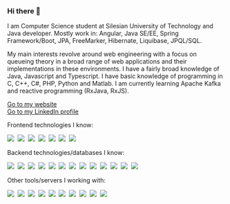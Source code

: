 <link rel="stylesheet" href="https://cdn.jsdelivr.net/gh/devicons/devicon@v2.15.1/devicon.min.css">

### Hi there 👋

I am Computer Science student at Silesian University of Technology and Java developer. Mostly work in: Angular, Java SE/EE, Spring Framework/Boot, JPA,
FreeMarker, Hibernate, Liquibase, JPQL/SQL.

My main interests revolve around web engineering with a focus on queueing theory in a broad range of web applications and their implementations in these 
environments. I have a fairly broad knowledge of Java, Javascript and Typescript. I have basic knowledge of programming in C, C++, C#, PHP, Python and Matlab. 
I am currently learning Apache Kafka and reactive programming (RxJava, RxJS).

[Go to my website](https://miloszgilga.pl)
<br>
[Go to my LinkedIn profile](https://www.linkedin.com/in/miłosz-gilga-477201219/)

Frontend technologies I know:

<img src="https://img.shields.io/badge/JavaScript-F7DF1E.svg?style=for-the-badge&logo=JavaScript&logoColor=black"/>&nbsp;
<img src="https://img.shields.io/badge/TypeScript-3178C6.svg?style=for-the-badge&logo=TypeScript&logoColor=white"/>&nbsp;
<img src="https://img.shields.io/badge/Bootstrap-7952B3.svg?style=for-the-badge&logo=Bootstrap&logoColor=white"/>&nbsp;
<img src="https://img.shields.io/badge/Angular-DD0031.svg?style=for-the-badge&logo=Angular&logoColor=white"/>&nbsp;
<img src="https://img.shields.io/badge/React-61DAFB.svg?style=for-the-badge&logo=React&logoColor=black"/>&nbsp;
<img src="https://img.shields.io/badge/Redux-764ABC.svg?style=for-the-badge&logo=Redux&logoColor=white"/>&nbsp;
<img src="https://img.shields.io/badge/Webpack-8DD6F9.svg?style=for-the-badge&logo=Webpack&logoColor=black"/>&nbsp;

Backend technologies/databases I know:

<img src="https://img.shields.io/badge/Spring-6DB33F.svg?style=for-the-badge&logo=Spring&logoColor=white"/>&nbsp;
<img src="https://img.shields.io/badge/Spring%20Boot-6DB33F.svg?style=for-the-badge&logo=Spring-Boot&logoColor=white"/>&nbsp;
<img src="https://img.shields.io/badge/Spring%20Security-6DB33F.svg?style=for-the-badge&logo=Spring-Security&logoColor=white"/>&nbsp;
<img src="https://img.shields.io/badge/Hibernate-59666C.svg?style=for-the-badge&logo=Hibernate&logoColor=white"/>&nbsp;
<img src="https://img.shields.io/badge/Apache%20Maven-C71A36.svg?style=for-the-badge&logo=Apache-Maven&logoColor=white"/>&nbsp;
<img src="https://img.shields.io/badge/Gradle-02303A.svg?style=for-the-badge&logo=Gradle&logoColor=white"/>&nbsp;
<img src="https://img.shields.io/badge/Node.js-339933.svg?style=for-the-badge&logo=nodedotjs&logoColor=white"/>&nbsp;
<img src="https://img.shields.io/badge/tsnode-3178C6.svg?style=for-the-badge&logo=ts-node&logoColor=white"/>&nbsp;
<img src="https://img.shields.io/badge/Express-000000.svg?style=for-the-badge&logo=Express&logoColor=white"/>&nbsp;
<img src="https://img.shields.io/badge/PHP-777BB4.svg?style=for-the-badge&logo=PHP&logoColor=white"/>&nbsp;
<img src="https://img.shields.io/badge/MongoDB-47A248.svg?style=for-the-badge&logo=MongoDB&logoColor=white"/>&nbsp;
<img src="https://img.shields.io/badge/MySQL-4479A1.svg?style=for-the-badge&logo=MySQL&logoColor=white"/>&nbsp;
<img src="https://img.shields.io/badge/PostgreSQL-4169E1.svg?style=for-the-badge&logo=PostgreSQL&logoColor=white"/>&nbsp;

Other tools/servers I working with:

<img src="https://img.shields.io/badge/Git-F05032.svg?style=for-the-badge&logo=Git&logoColor=white"/>&nbsp;
<img src="https://img.shields.io/badge/Ubuntu-E95420.svg?style=for-the-badge&logo=Ubuntu&logoColor=white"/>&nbsp;
<img src="https://img.shields.io/badge/Debian-A81D33.svg?style=for-the-badge&logo=Debian&logoColor=white"/>&nbsp;
<img src="https://img.shields.io/badge/Apache-D22128.svg?style=for-the-badge&logo=Apache&logoColor=white"/>&nbsp;
<img src="https://img.shields.io/badge/Apache%20Tomcat-F8DC75.svg?style=for-the-badge&logo=Apache-Tomcat&logoColor=black"/>&nbsp;
<img src="https://img.shields.io/badge/GNU%20Bash-4EAA25.svg?style=for-the-badge&logo=GNU-Bash&logoColor=white"/>&nbsp;
<img src="https://img.shields.io/badge/Jenkins-D24939.svg?style=for-the-badge&logo=Jenkins&logoColor=white"/>&nbsp;
<img src="https://img.shields.io/badge/Docker-2496ED.svg?style=for-the-badge&logo=Docker&logoColor=white"/>&nbsp;
<img src="https://img.shields.io/badge/Python-3776AB.svg?style=for-the-badge&logo=Python&logoColor=white"/>&nbsp;
<img src="https://img.shields.io/badge/JetBrains-000000.svg?style=for-the-badge&logo=JetBrains&logoColor=white"/>&nbsp;

